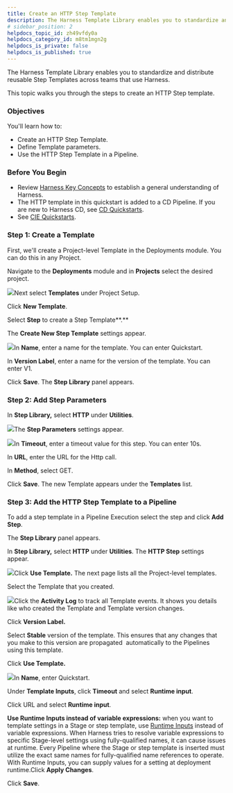 ```yaml
---
title: Create an HTTP Step Template
description: The Harness Template Library enables you to standardize and distribute reusable Step Templates across teams that use Harness. This topic walks you through the steps to create an HTTP Step template. O…
# sidebar_position: 2
helpdocs_topic_id: zh49vfdy0a
helpdocs_category_id: m8tm1mgn2g
helpdocs_is_private: false
helpdocs_is_published: true
---
```


The Harness Template Library enables you to standardize and distribute reusable Step Templates across teams that use Harness.

This topic walks you through the steps to create an HTTP Step template.

### Objectives

You'll learn how to: 

* Create an HTTP Step Template.
* Define Template parameters.
* Use the HTTP Step Template in a Pipeline.

### Before You Begin

* Review [Harness Key Concepts](https://docs.harness.io/article/4o7oqwih6h-harness-key-concepts) to establish a general understanding of Harness.
* The HTTP template in this quickstart is added to a CD Pipeline. If you are new to Harness CD, see [CD Quickstarts](https://ngdocs.harness.io/category/c9j6jejsws-cd-quickstarts).
* See ​[CIE Quickstarts](/article/x0d77ktjw8-ci-pipeline-quickstart).

### Step 1: Create a Template

First, we'll create a Project-level Template in the Deployments module. You can do this in any Project.

Navigate to the **Deployments** module and in **Projects** select the desired project.

![](https://files.helpdocs.io/i5nl071jo5/articles/zh49vfdy0a/1638874551407/step-1.png)Next select **Templates** under Project Setup.

Click **New Template**.

Select **Step** to create a Step Template**.**

The **Create New Step Template** settings appear.

![](https://files.helpdocs.io/i5nl071jo5/articles/zh49vfdy0a/1634812288521/screenshot-2021-10-21-at-4-01-07-pm.png)In **Name**, enter a name for the template. You can enter Quickstart.

In **Version Label**, enter a name for the version of the template. You can enter V1.

Click **Save**. The **Step Library** panel appears.

### Step 2: Add Step Parameters

In **Step Library,** select **HTTP** under **Utilities**.

![](https://files.helpdocs.io/i5nl071jo5/articles/zh49vfdy0a/1638874630404/step-2.png)The **Step Parameters** settings appear.

![](https://files.helpdocs.io/i5nl071jo5/articles/zh49vfdy0a/1638874668534/step-3.png)In **Timeout**, enter a timeout value for this step. You can enter 10s.

In **URL**, enter the URL for the Http call.

In **Method**, select GET.

Click **Save**. The new Template appears under the **Templates** list.

### Step 3: Add the HTTP Step Template to a Pipeline

To add a step template in a Pipeline Execution select the step and click **Add Step**.

The **Step Library** panel appears.

In **Step Library,** select **HTTP** under **Utilities**. The **HTTP Step** settings appear.

![](https://files.helpdocs.io/i5nl071jo5/articles/zh49vfdy0a/1638874816131/step-4.png)Click **Use Template.** The next page lists all the Project-level templates.

Select the Template that you created.

![](https://files.helpdocs.io/i5nl071jo5/articles/zh49vfdy0a/1638874871700/step-5.png)Click the **Activity Log** to track all Template events. It shows you details like who created the Template and Template version changes.

Click **Version Label.**

Select **Stable** version of the template. This ensures that any changes that you make to this version are propagated  automatically to the Pipelines using this template.

Click **Use Template.**

![](https://files.helpdocs.io/i5nl071jo5/articles/zh49vfdy0a/1638874928705/step-6.png)In **Name**, enter Quickstart.

Under **Template Inputs**, click **Timeout** and select **Runtime input**.

Click URL and select **Runtime input**.

**Use Runtime Inputs instead of variable expressions:** when you want to template settings in a Stage or step template, use [Runtime Inputs](/article/f6yobn7iq0-runtime-inputs) instead of variable expressions. When Harness tries to resolve variable expressions to specific Stage-level settings using fully-qualified names, it can cause issues at runtime. Every Pipeline where the Stage or step template is inserted must utilize the exact same names for fully-qualified name references to operate. With Runtime Inputs, you can supply values for a setting at deployment runtime.Click **Apply Changes**.

Click **Save**.

